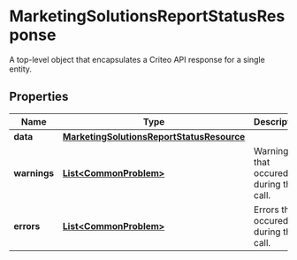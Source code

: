 

# MarketingSolutionsReportStatusResponse

A top-level object that encapsulates a Criteo API response for a single entity.

## Properties

| Name | Type | Description | Notes |
|------------ | ------------- | ------------- | -------------|
|**data** | [**MarketingSolutionsReportStatusResource**](MarketingSolutionsReportStatusResource.md) |  |  [optional] |
|**warnings** | [**List&lt;CommonProblem&gt;**](CommonProblem.md) | Warnings that occured during this call. |  [optional] [readonly] |
|**errors** | [**List&lt;CommonProblem&gt;**](CommonProblem.md) | Errors that occured during this call. |  [optional] [readonly] |



